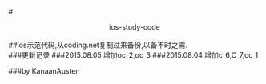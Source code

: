 #<center>ios-study-code</center>
<br>
##ios示范代码,从coding.net复制过来备份,以备不时之需.
<br>
###更新记录
###2015.08.05 增加oc_2,oc_3
###2015.08.04 增加c_6,C_7,oc_1


###by KanaanAusten